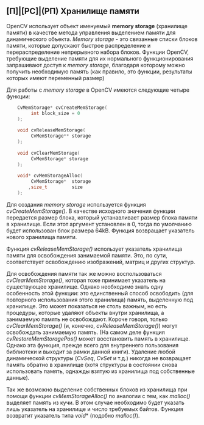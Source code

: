 ## [П]|[РС]|(РП) Хранилище памяти

OpenCV использует объект именуемый **memory storage** (хранилище памяти) в качестве метода управления выделением памяти для динамического объекта. *Memory storage* - это связанные списки блоков памяти, которые допускают быстрое распределение и перераспределение непрерывного набора блоков. Функции OpenCV, требующие выделение памяти для их нормального функционирования запрашивают доступ к *memory storage*, благодаря которому можно получить необходимую память (как правило, это функции, результаты которых имеют переменный размер)

Для работы с *memory storage* в OpenCV имеются следующие четыре функции:

```cpp
    CvMemStorage* cvCreateMemStorage(
         int block_size = 0
    );
    
    void cvReleaseMemStorage(
         CvMemStorage** storage
    );
    
    void cvClearMemStorage(
         CvMemStorage* storage
    );
    
    void* cvMemStorageAlloc(
         CvMemStorage*  storage
        ,size_t         size
    );
```

Для создания *memory storage* используется функция *cvCreateMemStorage()*. В качестве исходного значения функции передается размер блока, который устанавливает размер блока памяти в хранилище. Если этот аргумент установлен в 0, тогда по умолчанию будет использован блок размера 64kB. Функция возвращает указатель нового хранилища памяти.

Функция *cvReleaseMemStorage()* использует указатель хранилища памяти для освобождения занимаемой памяти. Это, по сути, соответствует освобождению изображений, матриц и других структур.

Для освобождения памяти так же можно воспользоваться *cvClearMemStorage()*, которая тоже принимает указатель на существующее хранилище. Однако необходимо знать одну особенность этой функции: это единственный способ освободить (для повторного использования этого хранилища) память, выделенную под хранилище. Это может показаться не столь важным, но есть процедуры, которые удаляют объекты внутри хранилища, а занимаемую память не освобождают. Короче говоря, только *cvClearMemStorage()* (и, конечно, *cvReleaseMemStorage()*) могут освобождать занимаемую память. (На самом деле функция *cvRestoreMemStoragePos()* может восстановить память в хранилище. Однако эта функция, прежде всего для внутреннего пользования библиотеки и выходит за рамки данной книги). Удаление любой динамической структуры (*CvSeq*, *CvSet* и т.д.) никогда не возвращает память обратно в хранилище (хотя структуры в состоянии снова использовать память, однажды взятую из хранилища под собственные данные).

Так же возможно выделение собственных блоков из хранилища при помощи функции *cvMemStorageAlloc()* по аналогии с тем, как *malloc()* выделяет память из кучи. В этом случае необходимо будет указать лишь указатель на хранилище и число требуемых байтов. Функция возвратит указатель типа *void*\* (подобно *malloc()*).

